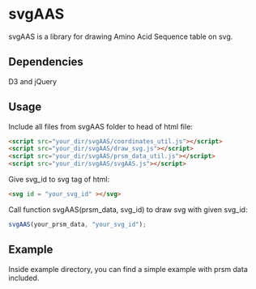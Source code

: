 # svgAAS

svgAAS is a library for drawing Amino Acid Sequence table on svg.

## Dependencies

D3 and jQuery

## Usage

Include all files from svgAAS folder to head of html file:
```html
<script src="your_dir/svgAAS/coordinates_util.js"></script>
<script src="your_dir/svgAAS/draw_svg.js"></script>
<script src="your_dir/svgAAS/prsm_data_util.js"></script>
<script src="your_dir/svgAAS/svgAAS.js"></script>
```

Give svg_id to svg tag of html:
```html
<svg id = "your_svg_id" ></svg>
```

Call function svgAAS(prsm_data, svg_id) to draw svg with given svg_id:
```javascript
svgAAS(your_prsm_data, "your_svg_id");
```

## Example

Inside example directory, you can find a simple example with prsm data included.